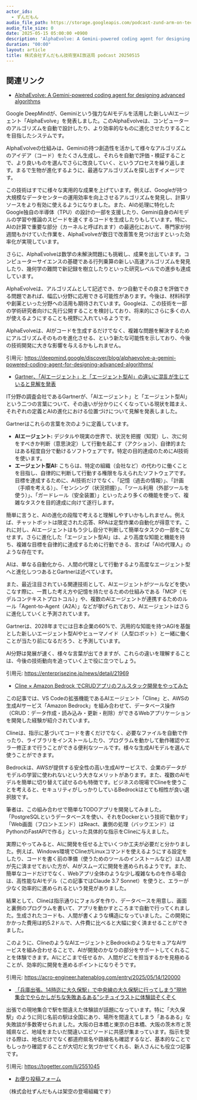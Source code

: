 ```yaml
---
actor_ids:
  - ずんだもん
audio_file_path: https://storage.googleapis.com/podcast-zund-arm-on-tech/audio/株式会社ずんだもん技術室AI放送局_podcast_20250515.mp3
audio_file_size: 0
date: 2025-05-15 05:00:00 +0900
description: 'AlphaEvolve: A Gemini-powered coding agent for designing advanced algorithms、Gartner、「AIエージェント」と「エージェント型AI」の違いに混乱が生じていると見解を発表、Cline × Amazon Bedrock でCRUDアプリのフルスタック開発をやってみた、「兵庫出張。14時迄に大久保駅」で中央線の大久保駅に行ってしまう”現地集合でやらかしがちな失敗あるある”シチュイラストに体験談ぞくぞく'
duration: "00:00"
layout: article
title: 株式会社ずんだもん技術室AI放送局 podcast 20250515
---
```


## 関連リンク


- [AlphaEvolve: A Gemini-powered coding agent for designing advanced algorithms](https://deepmind.google/discover/blog/alphaevolve-a-gemini-powered-coding-agent-for-designing-advanced-algorithms/)  


Google DeepMindが、Geminiという強力なAIモデルを活用した新しいAIエージェント「AlphaEvolve」を発表しました。このAlphaEvolveは、コンピューターのアルゴリズムを自動で設計したり、より効率的なものに進化させたりすることを目指したシステムです。

AlphaEvolveの仕組みは、Geminiの持つ創造性を活かして様々なアルゴリズムのアイデア（コード）をたくさん生成し、それらを自動で評価・検証することで、より良いものを選んでさらに改良していく、というプロセスを繰り返します。まるで生物が進化するように、最適なアルゴリズムを探し出すイメージです。

この技術はすでに様々な実用的な成果を上げています。例えば、Googleが持つ大規模なデータセンターの運用効率を向上させるアルゴリズムを発見し、計算リソースをより有効に使えるようになりました。また、AIの処理に特化したGoogle独自の半導体（TPU）の設計の一部を支援したり、Gemini自身のAIモデルの学習や推論のスピードを速くするコードを生成したりもしています。特に、AIの計算で重要な部分（カーネルと呼ばれます）の最適化において、専門家が何週間もかけていた作業を、AlphaEvolveが数日で改善策を見つけ出すといった効率化が実現しています。

さらに、AlphaEvolveは数学の未解決問題にも挑戦し、成果を出しています。コンピューターサイエンスの基礎である行列乗算の新しい高速アルゴリズムを発見したり、幾何学の難問で新記録を樹立したりといった研究レベルでの進歩も達成しています。

AlphaEvolveは、アルゴリズムとして記述でき、かつ自動でその良さを評価できる問題であれば、幅広い分野に応用できる可能性があります。今後は、材料科学や創薬といった分野への活用も期待されています。Googleは、この技術を一部の学術研究者向けに先行公開することを検討しており、将来的にさらに多くの人が使えるようにすることも視野に入れているようです。

AlphaEvolveは、AIがコードを生成するだけでなく、複雑な問題を解決するためにアルゴリズムそのものを進化させる、という新たな可能性を示しており、今後の技術開発に大きな影響を与えるかもしれません。

引用元: https://deepmind.google/discover/blog/alphaevolve-a-gemini-powered-coding-agent-for-designing-advanced-algorithms/


- [Gartner、「AIエージェント」と「エージェント型AI」の違いに混乱が生じていると見解を発表](https://enterprisezine.jp/news/detail/21969)  


IT分野の調査会社であるGartnerが、「AIエージェント」と「エージェント型AI」という二つの言葉について、その違いが分かりにくくなっている現状を踏まえ、それぞれの定義とAIの進化における位置づけについて見解を発表しました。

Gartnerはこれらの言葉を次のように定義しています。

*   **AIエージェント:** デジタルや現実の世界で、状況を把握（知覚）し、次に何をすべきか判断（意思決定）して行動を起こす（アクション）、自律的またはある程度自分で動けるソフトウェアです。特定の目的達成のためにAI技術を使います。
*   **エージェント型AI:** こちらは、特定の組織（会社など）の代わりに働くことを目指し、自律的に判断して行動する権限を与えられたソフトウェアです。目標を達成するために、AI技術だけでなく、「記憶（過去の情報）」、「計画（手順を考える）」、「センシング（状況把握）」、「ツール利用（外部ツールを使う）」、「ガードレール（安全装置）」といったより多くの機能を使って、複雑なタスクを目的達成に向けて遂行します。

簡単に言うと、AIの進化の段階で考えると理解しやすいかもしれません。例えば、チャットボットは限定された応答、RPAは定型作業の自動化が得意です。これに対し、AIエージェントはもう少し自分で判断して簡単なタスクの一部をこなせます。さらに進化した「エージェント型AI」は、より高度な知能と機能を持ち、複雑な目標を自律的に達成するために行動できる、言わば「AIの代理人」のような存在です。

AIは、単なる自動化から、人間の代理として行動するより高度なエージェント型へと進化しつつあるとGartnerは述べています。

また、最近注目されている関連技術として、AIエージェントがツールなどを使いこなす際に、一貫した考え方や記憶を持たせるための仕組みである「MCP（モデルコンテキストプロトコル）」や、複数のAIエージェントが連携するためのルール「Agent-to-Agent（A2A）」などが挙げられており、AIエージェントはさらに進化していくと予測されています。

Gartnerは、2028年までには日本企業の60%で、汎用的な知能を持つAGIを基盤とした新しいエージェント型AIやヒューマノイド（人型ロボット）と一緒に働くことが当たり前になるだろう、と予測しています。

AI分野は発展が速く、様々な言葉が出てきますが、これらの違いを理解することは、今後の技術動向を追っていく上で役に立つでしょう。

引用元: https://enterprisezine.jp/news/detail/21969


- [Cline × Amazon Bedrock でCRUDアプリのフルスタック開発をやってみた](https://acro-engineer.hatenablog.com/entry/2025/05/14/120000)  


この記事では、VS Codeの拡張機能であるAIエージェント「Cline」と、AWSの生成AIサービス「Amazon Bedrock」を組み合わせて、データベース操作（CRUD：データ作成・読み込み・更新・削除）ができるWebアプリケーションを開発した経験が紹介されています。

Clineは、指示に基づいてコードを書くだけでなく、必要なファイルを自動で作ったり、ライブラリをインストールしたり、プログラムを動かして動作確認やエラー修正まで行うことができる便利なツールです。様々な生成AIモデルを選んで使うことができます。

Bedrockは、AWSが提供する安全性の高い生成AIサービスで、企業のデータがモデルの学習に使われないという大きなメリットがあります。また、複数のAIモデルを簡単に切り替えて試せるのも特徴です。ビジネスの現場でClineを使うことを考えると、セキュリティがしっかりしているBedrockはとても相性が良い選択肢です。

筆者は、この組み合わせで簡単なTODOアプリを開発してみました。「PostgreSQLというデータベースを使い、それをDockerという技術で動かす」「Web画面（フロントエンド）はReact、裏側の処理（バックエンド）はPythonのFastAPIで作る」といった具体的な指示をClineに与えました。

実際にやってみると、AIに開発を任せる上でいくつか工夫が必要だと分かりました。例えば、Windows環境でClineがLinuxコマンドを使えるようにする設定をしたり、コードを書く前の準備（使うためのツールのインストールなど）は人間が先に済ませておいた方が、AIがスムーズに開発を進められるようです。また、簡単なコードだけでなく、Webアプリ全体のような少し複雑なものを作る場合は、高性能なAIモデル（この記事ではClaude 3.7 Sonnet）を使うと、エラーが少なく効率的に進められるという発見がありました。

結果として、Clineは指示通りにフォルダを作り、データベースを用意し、画面と裏側のプログラムを書いて、アプリを動かすところまで自動で行ってくれました。生成されたコードも、人間が書くような構造になっていました。この開発にかかった費用は約5.2ドルで、人件費に比べると大幅に安く済ませることができました。

このように、ClineのようなAIエージェントとBedrockのようなセキュアなAIサービスを組み合わせることで、AIが開発のかなりの部分をサポートしてくれることを体験できます。AIにどこまで任せるか、人間がどこを担当するかを見極めることが、効率的に開発を進めるポイントになりそうです。

引用元: https://acro-engineer.hatenablog.com/entry/2025/05/14/120000


- [「兵庫出張。14時迄に大久保駅」で中央線の大久保駅に行ってしまう”現地集合でやらかしがちな失敗あるある”シチュイラストに体験談ぞくぞく](https://togetter.com/li/2551045)  


出張での現地集合で駅を間違えた体験談が話題になっています。特に「大久保駅」のように同じ名前の駅は全国にあり、場所を間違えてしまう「あるある」な失敗談が多数寄せられました。大阪の日本橋と東京の日本橋、大阪の茨木市と茨城県など、地域をまたいだ間違いエピソードに共感が集まっています。指示を受ける際は、地名だけでなく都道府県名や路線名も確認するなど、基本的なことでもしっかり確認することが大切だと気づかせてくれる、新人さんにも役立つ記事です。

引用元: https://togetter.com/li/2551045



- [お便り投稿フォーム](https://forms.gle/ffg4JTfqdiqK62qf9)

（株式会社ずんだもんは架空の登場組織です）
